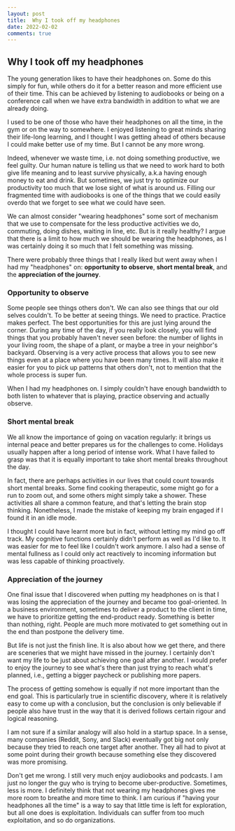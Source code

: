 ```yaml
---
layout: post
title:  Why I took off my headphones
date: 2022-02-02
comments: true
---
```



## Why I took off my headphones
The young generation likes to have their headphones on. Some do this simply for fun, while others do it for a better reason and more efficient use of their time. This can be achieved by listening to audiobooks or being on a conference call when we have extra bandwidth in addition to what we are already doing. 

I used to be one of those who have their headphones on all the time, in the gym or on the way to somewhere. I enjoyed listening to great minds sharing their life-long learning, and I thought I was getting ahead of others because I could make better use of my time. But I cannot be any more wrong.

Indeed, whenever we waste time, i.e. not doing something productive, we feel guilty. Our human nature is telling us that we need to work hard to both give life meaning and to least survive physically, a.k.a having enough money to eat and drink. But sometimes, we just try to optimize our productivity too much that we lose sight of what is around us. Filling our fragmented time with audiobooks is one of the things that we could easily overdo that we forget to see what we could have seen.

We can almost consider "wearing headphones" some sort of mechanism that we use to compensate for the less productive activities we do, commuting, doing dishes, waiting in line, etc. But is it really healthy? I argue that there is a limit to how much we should be wearing the headphones, as I was certainly doing it so much that I felt something was missing.

There were probably three things that I really liked but went away when I had my "headphones" on: **opportunity to observe**, **short mental break**, and the **appreciation of the journey**. 

### Opportunity to observe
Some people see things others don't. We can also see things that our old selves couldn't. To be better at seeing things. We need to practice. Practice makes perfect. The best opportunities for this are just lying around the corner. During any time of the day, if you really look closely, you will find things that you probably haven't never seen before: the number of lights in your living room, the shape of a plant, or maybe a tree in your neighbor's backyard. Observing is a very active process that allows you to see new things even at a place where you have been many times. It will also make it easier for you to pick up patterns that others don't, not to mention that the whole process is super fun. 

When I had my headphones on. I simply couldn't have enough bandwidth to both listen to whatever that is playing, practice observing and actually observe.


### Short mental break
We all know the importance of going on vacation regularly: it brings us internal peace and better prepares us for the challenges to come. Holidays usually happen after a long period of intense work. What I have failed to grasp was that it is equally important to take short mental breaks throughout the day. 

In fact, there are perhaps activities in our lives that could count towards short mental breaks. Some find cooking therapeutic, some might go for a run to zoom out, and some others might simply take a shower. These activities all share a common feature, and that's letting the brain stop thinking. Nonetheless, I made the mistake of keeping my brain engaged if I found it in an idle mode. 

I thought I could have learnt more but in fact, without letting my mind go off track. My cognitive functions certainly didn't perform as well as I'd like to. It was easier for me to feel like I couldn't work anymore. I also had a sense of mental fullness as I could only act reactively to incoming information but was less capable of thinking proactively.


### Appreciation of the journey
One final issue that I discovered when putting my headphones on is that I was losing the appreciation of the journey and became too goal-oriented. In a business environment, sometimes to deliver a product to the client in time, we have to prioritize getting the end-product ready. Something is better than nothing, right. People are much more motivated to get something out in the end than postpone the delivery time. 

But life is not just the finish line. It is also about how we get there, and there are sceneries that we might have missed in the journey. I certainly don't want my life to be just about achieving one goal after another. I would prefer to enjoy the journey to see what's there than just trying to reach what's planned, i.e., getting a bigger paycheck or publishing more papers. 

The process of getting somehow is equally if not more important than the end goal. This is particularly true in scientific discovery, where it is relatively easy to come up with a conclusion, but the conclusion is only believable if people also have trust in the way that it is derived follows certain rigour and logical reasoning.

I am not sure if a similar analogy will also hold in a startup space. In a sense, many companies (Reddit, Sony, and Slack) eventually got big not only because they tried to reach one target after another. They all had to pivot at some point during their growth because something else they discovered was more promising.


Don't get me wrong. I still very much enjoy audiobooks and podcasts. I am just no longer the guy who is trying to become uber-productive. Sometimes, less is more. I definitely think that not wearing my headphones gives me more room to breathe and more time to think. I am curious if "having your headphones all the time" is a way to say that little time is left for exploration, but all one does is exploitation. Individuals can suffer from too much exploitation, and so do organizations.

